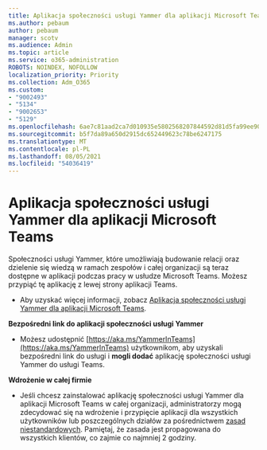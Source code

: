 ```yaml
---
title: Aplikacja społeczności usługi Yammer dla aplikacji Microsoft Teams
ms.author: pebaum
author: pebaum
manager: scotv
ms.audience: Admin
ms.topic: article
ms.service: o365-administration
ROBOTS: NOINDEX, NOFOLLOW
localization_priority: Priority
ms.collection: Adm_O365
ms.custom:
- "9002493"
- "5134"
- "9002653"
- "5129"
ms.openlocfilehash: 6ae7c81aad2ca7d010935e5802568207844592d81d5fa99ee90804167ea8e4f3
ms.sourcegitcommit: b5f7da89a650d2915dc652449623c78be6247175
ms.translationtype: MT
ms.contentlocale: pl-PL
ms.lasthandoff: 08/05/2021
ms.locfileid: "54036419"
---
```

# <a name="yammer-communities-app-for-microsoft-teams"></a>Aplikacja społeczności usługi Yammer dla aplikacji Microsoft Teams

Społeczności usługi Yammer, które umożliwiają budowanie relacji oraz dzielenie się wiedzą w ramach zespołów i całej organizacji są teraz dostępne w aplikacji podczas pracy w usłudze Microsoft Teams. Możesz przypiąć tę aplikację z lewej strony aplikacji Teams. 

- Aby uzyskać więcej informacji, zobacz [Aplikacja społeczności usługi Yammer dla aplikacji Microsoft Teams](https://go.microsoft.com/fwlink/?linkid=2127757&clcid=0x409).

**Bezpośredni link do aplikacji społeczności usługi Yammer**

- Możesz udostępnić [https://aka.ms/YammerInTeams](https://aka.ms/YammerInTeams) użytkownikom, aby uzyskali bezpośredni link do usługi i **mogli dodać** aplikację społeczności usługi Yammer do usługi Teams.

**Wdrożenie w całej firmie**

- Jeśli chcesz zainstalować aplikację społeczności usługi Yammer dla aplikacji Microsoft Teams w całej organizacji, administratorzy mogą zdecydować się na wdrożenie i przypięcie aplikacji dla wszystkich użytkowników lub poszczególnych działów za pośrednictwem [zasad niestandardowych](https://docs.microsoft.com/microsoftteams/manage-apps). Pamiętaj, że zasada jest propagowana do wszystkich klientów, co zajmie co najmniej 2 godziny.
